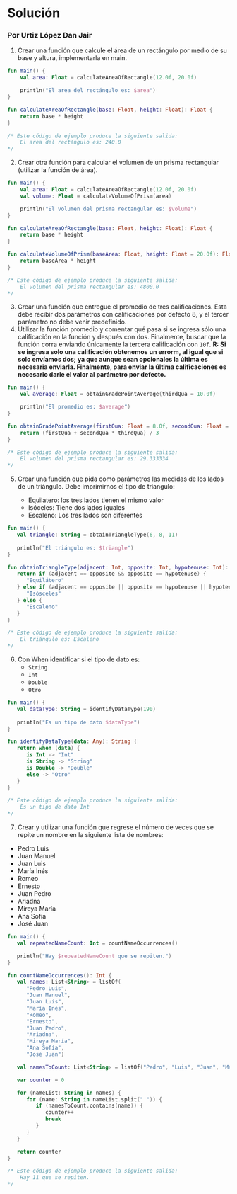 # Solución

### Por Urtiz López Dan Jair

1. Crear una función que calcule el área de un rectángulo por medio de su base y altura, implementarla en main.
```kotlin
fun main() {
    val area: Float = calculateAreaOfRectangle(12.0f, 20.0f)

    println("El area del rectángulo es: $area")
}

fun calculateAreaOfRectangle(base: Float, height: Float): Float {
    return base * height
}

/* Este código de ejemplo produce la siguiente salida:
    El area del rectángulo es: 240.0
*/
```
2. Crear otra función para calcular el volumen de un prisma rectangular (utilizar la función de área).
```kotlin
fun main() {
    val area: Float = calculateAreaOfRectangle(12.0f, 20.0f)
    val volume: Float = calculateVolumeOfPrism(area)

    println("El volumen del prisma rectangular es: $volume")
}

fun calculateAreaOfRectangle(base: Float, height: Float): Float {
    return base * height
}

fun calculateVolumeOfPrism(baseArea: Float, height: Float = 20.0f): Float {
    return baseArea * height
}

/* Este código de ejemplo produce la siguiente salida:
    El volumen del prisma rectangular es: 4800.0
*/
```
3. Crear una función que entregue el promedio de tres calificaciones. Esta debe recibir dos parámetros con calificaciones por defecto 8, y el tercer parámetro no debe venir predefinido.
4. Utilizar la función promedio y comentar qué pasa si se ingresa sólo una calificación en la función y después con dos. Finalmente, buscar que la función corra enviando únicamente la tercera calificación con `10f`. **R: Si se ingresa solo una calificación obtenemos un errorm, al igual que si solo envíamos dos; ya que aunque sean opcionales la última es necesaria enviarla. Finalmente, para enviar la última calificaciones es necesario darle el valor al parámetro por defecto.**
```kotlin
fun main() {
    val average: Float = obtainGradePointAverage(thirdQua = 10.0f)

    println("El promedio es: $average")
}

fun obtainGradePointAverage(firstQua: Float = 8.0f, secondQua: Float = 8.0f, thirdQua: Float): Float {
    return (firstQua + secondQua * thirdQua) / 3
}

/* Este código de ejemplo produce la siguiente salida:
    El volumen del prisma rectangular es: 29.333334
*/
```
5. Crear una función que pida como parámetros las medidas de los lados de un triángulo. Debe imprimirnos el tipo de tríangulo:

    - Equilatero: los tres lados tienen el mismo valor
    - Isóceles: Tiene dos lados iguales
    - Escaleno: Los tres lados son diferentes
```kotlin
fun main() {
   val triangle: String = obtainTriangleType(6, 8, 11)
   
   println("El triángulo es: $triangle")
}

fun obtainTriangleType(adjacent: Int, opposite: Int, hypotenuse: Int): String {
   return if (adjacent == opposite && opposite == hypotenuse) {
      "Equilátero"
   } else if (adjacent == opposite || opposite == hypotenuse || hypotenuse == adjacent) {
      "Isósceles"
   } else {
      "Escaleno"
   }
}

/* Este código de ejemplo produce la siguiente salida:
    El triángulo es: Escaleno
*/
```
6. Con When identificar si el tipo de dato es:
   - `String`
   - `Int`
   - `Double`
   - `Otro`
```kotlin
fun main() {
   val dataType: String = identifyDataType(190)
   
   println("Es un tipo de dato $dataType")
}

fun identifyDataType(data: Any): String {
   return when (data) {
      is Int -> "Int"
      is String -> "String"
      is Double -> "Double"
      else -> "Otro"
   }
}

/* Este código de ejemplo produce la siguiente salida:
    Es un tipo de dato Int
*/
```
7. Crear y utilizar una función que regrese el número de veces que se repite un nombre en la siguiente lista de nombres:
- Pedro Luis
- Juan Manuel
- Juan Luis
- María Inés
- Romeo
- Ernesto
- Juan Pedro
- Ariadna
- Mireya María
- Ana Sofía
- José Juan
```kotlin
fun main() {
   val repeatedNameCount: Int = countNameOccurrences()

   println("Hay $repeatedNameCount que se repiten.")
}

fun countNameOccurrences(): Int {
   val names: List<String> = listOf(
      "Pedro Luis",
      "Juan Manuel",
      "Juan Luis",
      "María Inés",
      "Romeo",
      "Ernesto",
      "Juan Pedro",
      "Ariadna",
      "Mireya María",
      "Ana Sofía",
      "José Juan")

   val namesToCount: List<String> = listOf("Pedro", "Luis", "Juan", "María", "Inés", "Romeo", "Ernesto", "Ariadna", "José", "Mireya", "Manuel", "Ana", "Sofía")

   var counter = 0

   for (nameList: String in names) {
      for (name: String in nameList.split(" ")) {
         if (namesToCount.contains(name)) {
            counter++
            break
         }
      }
   }

   return counter
}

/* Este código de ejemplo produce la siguiente salida:
    Hay 11 que se repiten.
*/
```
